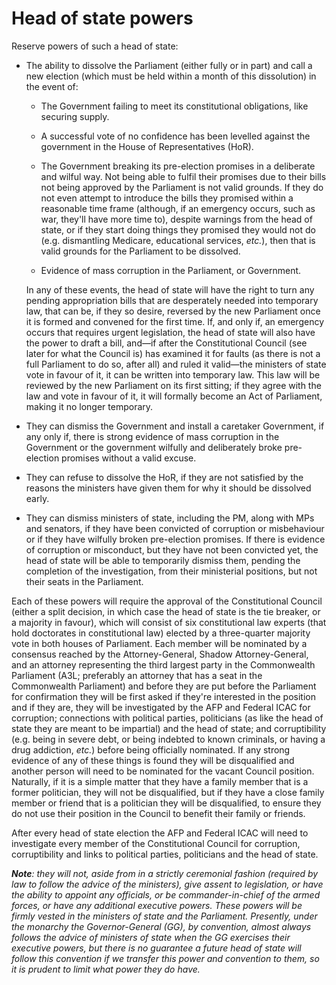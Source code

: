 Head of state powers
====================

Reserve powers of such a head of state:

* The ability to dissolve the Parliament (either fully or in part) and call a new election (which must be held within a month of this dissolution) in the event of:

    - The Government failing to meet its constitutional obligations, like securing supply.

    - A successful vote of no confidence has been levelled against the government in the House of Representatives (HoR).

    - The Government breaking its pre-election promises in a deliberate and wilful way. Not being able to fulfil their promises due to their bills not being approved by the Parliament is not valid grounds. If they do not even attempt to introduce the bills they promised within a reasonable time frame (although, if an emergency occurs, such as war, they'll have more time to), despite warnings from the head of state, or if they start doing things they promised they would not do (e.g. dismantling Medicare, educational services, _etc._), then that is valid grounds for the Parliament to be dissolved.

    - Evidence of mass corruption in the Parliament, or Government.

    In any of these events, the head of state will have the right to turn any pending appropriation bills that are desperately needed into temporary law, that can be, if they so desire, reversed by the new Parliament once it is formed and convened for the first time. If, and only if, an emergency occurs that requires urgent legislation, the head of state will also have the power to draft a bill, and&mdash;if after the Constitutional Council (see later for what the Council is) has examined it for faults (as there is not a full Parliament to do so, after all) and ruled it valid&mdash;the ministers of state vote in favour of it, it can be written into temporary law. This law will be reviewed by the new Parliament on its first sitting; if they agree with the law and vote in favour of it, it will formally become an Act of Parliament, making it no longer temporary. 

* They can dismiss the Government and install a caretaker Government, if any only if, there is strong evidence of mass corruption in the Government or the government wilfully and deliberately broke pre-election promises without a valid excuse.

* They can refuse to dissolve the HoR, if they are not satisfied by the reasons the ministers have given them for why it should be dissolved early.

* They can dismiss ministers of state, including the PM, along with MPs and senators, if they have been convicted of corruption or misbehaviour or if they have wilfully broken pre-election promises. If there is evidence of corruption or misconduct, but they have not been convicted yet, the head of state will be able to temporarily dismiss them, pending the completion of the investigation, from their ministerial positions, but not their seats in the Parliament. 

Each of these powers will require the approval of the Constitutional Council (either a split decision, in which case the head of state is the tie breaker, or a majority in favour), which will consist of six constitutional law experts (that hold doctorates in constitutional law) elected by a three-quarter majority vote in both houses of Parliament. Each member will be nominated by a consensus reached by the Attorney-General, Shadow Attorney-General, and an attorney representing the third largest party in the Commonwealth Parliament (A3L; preferably an attorney that has a seat in the Commonwealth Parliament) and before they are put before the Parliament for confirmation they will be first asked if they're interested in the position and if they are, they will be investigated by the AFP and Federal ICAC for corruption; connections with political parties, politicians (as like the head of state they are meant to be impartial) and the head of state; and corruptibility (e.g. being in severe debt, or being indebted to known criminals, or having a drug addiction, _etc._) before being officially nominated. If any strong evidence of any of these things is found they will be disqualified and another person will need to be nominated for the vacant Council position. Naturally, if it is a simple matter that they have a family member that is a former politician, they will not be disqualified, but if they have a close family member or friend that is a politician they will be disqualified, to ensure they do not use their position in the Council to benefit their family or friends. 

After every head of state election the AFP and Federal ICAC will need to investigate every member of the Constitutional Council for corruption, corruptibility and links to political parties, politicians and the head of state. 

***Note**: they will not, aside from in a strictly ceremonial fashion (required by law to follow the advice of the ministers), give assent to legislation, or have the ability to appoint any officials, or be commander-in-chief of the armed forces, or have any additional executive powers. These powers will be firmly vested in the ministers of state and the Parliament. Presently, under the monarchy the Governor-General (GG), by convention, almost always follows the advice of ministers of state when the GG exercises their executive powers, but there is no guarantee a future head of state will follow this convention if we transfer this power and convention to them, so it is prudent to limit what power they do have.*
